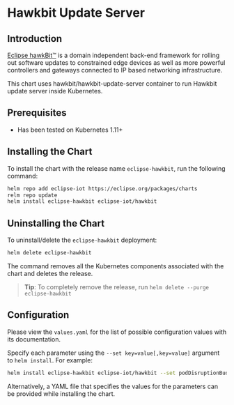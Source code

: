 # Hawkbit Update Server

## Introduction

[Eclipse hawkBit™](https://www.eclipse.org/hawkbit/) is a domain independent back-end framework for rolling out software updates to constrained edge devices as well as more powerful controllers and gateways connected to IP based networking infrastructure.

This chart uses hawkbit/hawkbit-update-server container to run Hawkbit update server inside Kubernetes.

## Prerequisites

- Has been tested on Kubernetes 1.11+

## Installing the Chart

To install the chart with the release name `eclipse-hawkbit`, run the following command:

```bash
helm repo add eclipse-iot https://eclipse.org/packages/charts
relm repo update
helm install eclipse-hawkbit eclipse-iot/hawkbit
```

## Uninstalling the Chart

To uninstall/delete the `eclipse-hawkbit` deployment:

```bash
helm delete eclipse-hawkbit
```

The command removes all the Kubernetes components associated with the chart and deletes the release.

> **Tip**: To completely remove the release, run `helm delete --purge eclipse-hawkbit`

## Configuration

Please view the `values.yaml` for the list of possible configuration values with its documentation.

Specify each parameter using the `--set key=value[,key=value]` argument to `helm install`. For example:

```bash
helm install eclipse-hawkbit eclipse-iot/hawkbit --set podDisruptionBudget.enabled=true
```

Alternatively, a YAML file that specifies the values for the parameters can be provided while installing the chart.

